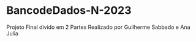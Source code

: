 # BancodeDados-N-2023

Projeto Final divido em 2 Partes
Realizado por Guilherme Sabbado e Ana Julia
